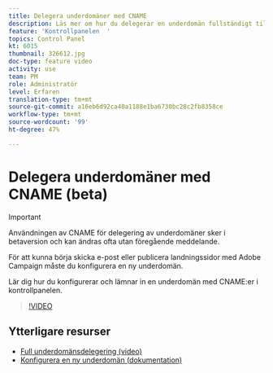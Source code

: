 ```yaml
---
title: Delegera underdomäner med CNAME
description: Läs mer om hur du delegerar en underdomän fullständigt till Adobe Campaign.
feature: 'Kontrollpanelen  '
topics: Control Panel
kt: 6015
thumbnail: 326612.jpg
doc-type: feature video
activity: use
team: PM
role: Administratör
level: Erfaren
translation-type: tm+mt
source-git-commit: a16eb6d92ca40a1188e1ba6730bc28c2fb8358ce
workflow-type: tm+mt
source-wordcount: '99'
ht-degree: 47%

---
```



# Delegera underdomäner med CNAME (beta)

>[!IMPORTANT]
>
> Användningen av CNAME för delegering av underdomäner sker i betaversion och kan ändras ofta utan föregående meddelande.

För att kunna börja skicka e-post eller publicera landningssidor med Adobe Campaign måste du konfigurera en ny underdomän.

Lär dig hur du konfigurerar och lämnar in en underdomän med CNAME:er i kontrollpanelen.

>[!VIDEO](https://video.tv.adobe.com/v/326612?quality=12)

## Ytterligare resurser

* [Full underdomänsdelegering (video)](./subdomain-delegation.md)
* [Konfigurera en ny underdomän (dokumentation)](https://docs.adobe.com/content/help/sv-SE/control-panel/using/subdomains-and-certificates/setting-up-new-subdomain.html)
